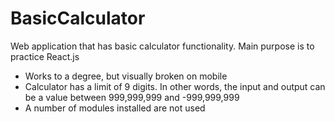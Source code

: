 # BasicCalculator
Web application that has basic calculator functionality. Main purpose is to practice React.js
* Works to a degree, but visually broken on mobile
* Calculator has a limit of 9 digits. In other words, the input and output can be a value between 999,999,999 and -999,999,999
* A number of modules installed are not used
